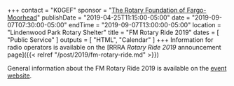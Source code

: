 +++
contact = "K0GEF"
sponsor = "[The Rotary Foundation of Fargo-Moorhead](https://fmrotaryfoundation.org/)"
publishDate = "2019-04-25T11:15:00-05:00"
date = "2019-09-07T07:30:00-05:00"
endTime = "2019-09-07T13:00:00-05:00"
location = "Lindenwood Park Rotary Shelter"
title = "FM Rotary Ride 2019"
dates = [ "Public Service" ]
outputs = [ "HTML", "Calendar" ]
+++
Information for radio operators is available on the
[RRRA *Rotary Ride 2019* announcement page]({{< relref "/post/2019/fm-rotary-ride.md" >}})

General information about the FM Rotary Ride 2019 is available on the
[event website](http://www.fmrotaryride.com/).

